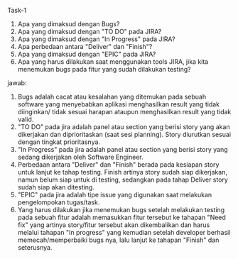 Task-1

1. Apa yang dimaksud dengan Bugs?
2. Apa yang dimaksud dengan "TO DO" pada JIRA?
3. Apa yang dimaksud dengan "In Progress" pada JIRA?
4. Apa perbedaan antara "Deliver" dan "Finish"?
5. Apa yang dimaksud dengan "EPIC" pada JIRA?
6. Apa yang harus dilakukan saat menggunakan tools JIRA, jika kita menemukan bugs pada fitur yang sudah dilakukan testing?

jawab:
1. Bugs adalah cacat atau kesalahan yang ditemukan pada sebuah software yang menyebabkan aplikasi menghasilkan result yang tidak diinginkan/ tidak sesuai harapan ataupun menghasilkan result yang tidak valid.
2. "TO DO" pada jira adalah panel atau section yang berisi story yang akan dikerjakan dan diprioritaskan (saat sesi planning). Story diurutkan sesuai dengan tingkat prioritasnya.
3. "In Progress" pada jira adalah panel atau section yang berisi story yang sedang dikerjakan oleh Software Engineer.
4. Perbedaan antara "Deliver" dan "Finish" berada pada kesiapan story untuk lanjut ke tahap testing. Finish artinya story sudah siap dikerjakan, namun belum siap untuk di testing, sedangkan pada tahap Deliver story sudah siap akan ditesting. 
5. "EPIC" pada jira adalah tipe issue yang digunakan saat melakukan pengelompokan tugas/task. 
6. Yang harus dilakukan jika menemukan bugs setelah melakukan testing pada sebuah fitur adalah memasukkan fitur tersebut ke tahapan "Need fix" yang artinya story/fitur tersebut akan dikembalikan dan harus melalui tahapan "In progress" yang kemudian setelah developer berhasil memecah/memperbaiki bugs nya, lalu lanjut ke tahapan "Finish" dan seterusnya. 